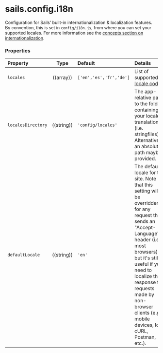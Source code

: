 # sails.config.i18n


Configuration for Sails' built-in internationalization & localization features.  By convention, this is set in `config/i18n.js`, from where you can set your supported locales. For more information see the [concepts section on internationalization](http://sailsjs.com/documentation/concepts/Internationalization).


### Properties

| Property           | Type        | Default               | Details |
|:-------------------|:-----------:|:----------------------|:--------|
| `locales`          | ((array))   | `['en','es','fr','de']` | List of supported [locale codes](http://en.wikipedia.org/wiki/BCP_47)
| `localesDirectory` | ((string))  | `'config/locales'`     | The app-relative path to the folder containing your locale translations (i.e. stringfiles).  Alternatively, an absolute path maybe provided.
| `defaultLocale`    | ((string))  | `'en'`                  | The default locale for the site. Note that this setting will be overridden for any request that sends an "Accept-Language" header (i.e. most browsers), but it's still useful if you need to localize the response for requests made by non-browser clients (e.g. mobile devices, IoT, cURL, Postman, etc.).




<docmeta name="displayName" value="sails.config.i18n">
<docmeta name="pageType" value="property">

